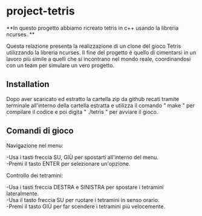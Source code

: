 # project-tetris

**In questo progetto abbiamo ricreato tetris in c++ usando la libreria ncurses. **

Questa relazione presenta la realizzazione di un clone del gioco Tetris utilizzando la libreria ncurses. Il fine del progetto è quello di cimentarsi in un lavoro più simile a quelli che si incontrano nel mondo reale, coordinandosi con un team per simulare un vero progetto.

## Installation

Dopo aver scaricato ed estratto la cartella zip da github recati tramite terminale all'interno della cartella estratta e utilizza il comando " make " per compilare il codice e poi digita " ./tetris " per avviare il gioco.

## Comandi di gioco
Navigazione nel menu:

-Usa i tasti freccia SU, GIÙ per spostarti all'interno del menu.                                       
-Premi il tasto ENTER per selezionare un'opzione.

Controllo dei tetramini:

-Usa i tasti freccia DESTRA e SINISTRA per spostare i tetramini lateralmente.                                                 
-Usa il tasto freccia SU per ruotare i tetramini in senso orario.                                                                        
-Premi il tasto GIÙ per far scendere i tetramini più velocemente.                                                                 

